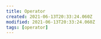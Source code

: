 ```yaml
---
title: Operator
created: 2021-06-13T20:33:24.060Z
modified: 2021-06-13T20:33:24.060Z
tags: [operator]
---
```


